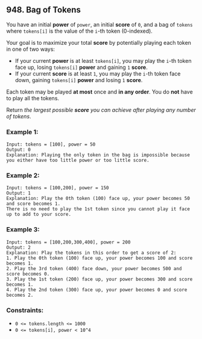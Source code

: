 ## 948. Bag of Tokens

You have an initial **power** of ```power```, an initial **score** of ```0```, and a bag of ```tokens``` where ```tokens[i]``` is the value of the ```i```-th token (0-indexed).

Your goal is to maximize your total **score** by potentially playing each token in one of two ways:

* If your current **power** is at least ```tokens[i]```, you may play the ```i```-th token face up, losing ```tokens[i]``` **power** and gaining ```1``` **score**.
* If your current **score** is at least ```1```, you may play the ```i```-th token face down, gaining ```tokens[i]``` **power** and losing ```1``` **score**.

Each token may be played **at most** once and **in any order**. You do **not** have to play all the tokens.

Return *the largest possible **score** you can achieve after playing any number of tokens*.

### Example 1:
```
Input: tokens = [100], power = 50
Output: 0
Explanation: Playing the only token in the bag is impossible because you either have too little power or too little score.
```
### Example 2:
```
Input: tokens = [100,200], power = 150
Output: 1
Explanation: Play the 0th token (100) face up, your power becomes 50 and score becomes 1.
There is no need to play the 1st token since you cannot play it face up to add to your score.
```
### Example 3:
```
Input: tokens = [100,200,300,400], power = 200
Output: 2
Explanation: Play the tokens in this order to get a score of 2:
1. Play the 0th token (100) face up, your power becomes 100 and score becomes 1.
2. Play the 3rd token (400) face down, your power becomes 500 and score becomes 0.
3. Play the 1st token (200) face up, your power becomes 300 and score becomes 1.
4. Play the 2nd token (300) face up, your power becomes 0 and score becomes 2.
```

### Constraints:

* ```0 <= tokens.length <= 1000```
* ```0 <= tokens[i], power < 10^4```